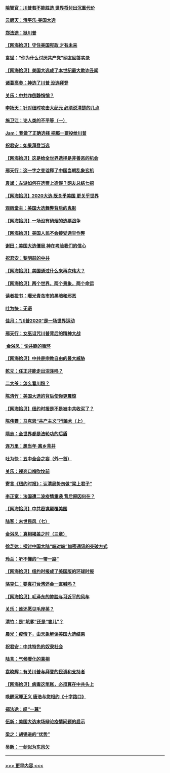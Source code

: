 #### [喻智官：川普若不能胜选 世界将付出沉重代价](../pages/nsc993/n12541352.md?t=11120502) 
#### [云鹤天：清平乐‧美国大选](../pages/nsc993/n12540916.md?t=11120502) 
#### [郑法途：挺川普](../pages/nsc993/n12540898.md?t=11120502) 
#### [【网海拾贝】守住美国宪政 才有未来](../pages/nsc993/n12540423.md?t=11120502) 
#### [袁斌：“你为什么讨厌共产党”网友回答实录](../pages/nsc993/n12540208.md?t=11120502) 
#### [【网海拾贝】美国大选成了本世纪最大欺诈丑闻](../pages/nsc993/n12538029.md?t=11120502) 
#### [诸葛高参：神选了川普 没选拜登](../pages/nsc993/n12537664.md?t=11120502) 
#### [关乐：中共咋倒静悄悄？](../pages/nsc993/n12537615.md?t=11120502) 
#### [李扬天：针对纽时攻击大纪元 必须说清楚的几点](../pages/nsc993/n12536001.md?t=11120502) 
#### [施卫江：论人类的不平等（一）](../pages/nsc993/n12535700.md?t=11120502) 
#### [Jam：我做了正确选择 把那一票投给川普](../pages/nsc993/n12535743.md?t=11120502) 
#### [祝君安：如果拜登当选](../pages/nsc993/n12535726.md?t=11120502) 
#### [【网海拾贝】这是给全世界选择是非善恶的机会](../pages/nsc993/n12535061.md?t=11120502) 
#### [邢天行：这一字之变诠释了中国当朝乱象玄机](../pages/nsc993/n12533446.md?t=11120502) 
#### [袁斌：左派如何在选票上造假？网友总结七招](../pages/nsc993/n12533180.md?t=11120502) 
#### [【网海拾贝】2020大选 既关乎美国 更关乎世界](../pages/nsc993/n12533161.md?t=11120502) 
#### [观雨堂主：美国大选舞弊背后的鬼影](../pages/nsc993/n12533153.md?t=11120502) 
#### [【网海拾贝】一场没有硝烟的选票战争](../pages/nsc993/n12531883.md?t=11120502) 
#### [【网海拾贝】美国人民不会接受选举作弊](../pages/nsc993/n12528850.md?t=11120502) 
#### [谢田：美国大选僵局 神在考验我们的信心](../pages/nsc993/n12527932.md?t=11120502) 
#### [祝君安：黎明前的中共](../pages/nsc993/n12524071.md?t=11120502) 
#### [【网海拾贝】美国通过什么来再次伟大？](../pages/nsc993/n12523844.md?t=11120502) 
#### [【网海拾贝】两个世界，两个景象，两个命运](../pages/nsc993/n12521419.md?t=11120502) 
#### [读者投书：曝光青岛市的黑暗和邪恶](../pages/nsc993/n12520988.md?t=11120502) 
#### [吐为快：无语](../pages/nsc993/n12518588.md?t=11120502) 
#### [佳月：“川普2020”是一场世界运动](../pages/nsc993/n12518581.md?t=11120502) 
#### [邢天行：女巫诅咒川普背后的精神大战](../pages/nsc993/n12517257.md?t=11120502) 
#### [ 金浴凤：论共匪的循环](../pages/nsc993/n12517133.md?t=11120502) 
#### [【网海拾贝】中共是宗教自由的最大威胁](../pages/nsc993/n12516879.md?t=11120502) 
#### [乾元：任正非能走出沼泽吗？](../pages/nsc993/n12515831.md?t=11120502) 
#### [二大爷：怎么看川粉？](../pages/nsc993/n12515820.md?t=11120502) 
#### [陈清竹：美国大选的背后使你更震惊](../pages/nsc993/n12515589.md?t=11120502) 
#### [【网海拾贝】纽约时报是不是被中共收买了？](../pages/nsc993/n12515122.md?t=11120502) 
#### [陈伟霆：马克思“共产主义”行骗术（上）](../pages/nsc993/n12510217.md?t=11120502) 
#### [隋志：全世界都是法轮功的后盾](../pages/nsc993/n12510636.md?t=11120502) 
#### [连万里：想当年‧离乡背井](../pages/nsc993/n12510623.md?t=11120502) 
#### [吐为快：五中全会之妄（外一首）](../pages/nsc993/n12510470.md?t=11120502) 
#### [关乐：裸奔口哨吹坟前](../pages/nsc993/n12510403.md?t=11120502) 
#### [寄言《纽约时报》：认清局势勿做“梁上君子”](../pages/nsc993/n12510042.md?t=11120502) 
#### [李正宽：法国遭二波疫情重袭 背后原因何在？](../pages/nsc993/n12509971.md?t=11120502) 
#### [【网海拾贝】中共密谋颠覆美国](../pages/nsc993/n12509816.md?t=11120502) 
#### [陆客：末世民风（七）](../pages/nsc993/n12507822.md?t=11120502) 
#### [金浴凤：真相揭盖之时（三章）](../pages/nsc993/n12507804.md?t=11120502) 
#### [徐芝达：探讨中国大陆“端对端”加密通讯的突破方式](../pages/nsc993/n12507682.md?t=11120502) 
#### [玲兰：听不懂的“一带一路”](../pages/nsc993/n12507669.md?t=11120502) 
#### [【网海拾贝】纽约时报成了美国版的环球时报](../pages/nsc993/n12507053.md?t=11120502) 
#### [骆克仁：要真打台湾还会一直喊吗？](../pages/nsc993/n12506843.md?t=11120502) 
#### [【网海拾贝】毛泽东的肿脸与习近平的风车](../pages/nsc993/n12504537.md?t=11120502) 
#### [关乐：谁还愿见毛岸英？](../pages/nsc993/n12503866.md?t=11120502) 
#### [清竹：是“坑爹”还是“害儿”？](../pages/nsc993/n12503034.md?t=11120502) 
#### [晨光：疫情下，由天象解读美国大选结果](../pages/nsc993/n12502536.md?t=11120502) 
#### [祝君安：中共特色的奴隶社会](../pages/nsc993/n12501529.md?t=11120502) 
#### [陆言：气候暖化的真相](../pages/nsc993/n12501183.md?t=11120502) 
#### [袁晓辉：有关川普与拜登的民调和支持者](../pages/nsc993/n12500433.md?t=11120502) 
#### [【网海拾贝】病毒这笔账，必须算在中共头上](../pages/nsc993/n12500320.md?t=11120502) 
#### [唤醒沉睡正义 唐浩与您相约《十字路口》](../pages/nsc993/n12497980.md?t=11120502) 
#### [郑法途：叹“一尊”](../pages/nsc993/n12498837.md?t=11120502) 
#### [伍新：美国大选末场辩论疫情问题的启示](../pages/nsc993/n12498829.md?t=11120502) 
#### [梁之：胡锡进的“优势”](../pages/nsc993/n12498780.md?t=11120502) 
#### [吴新：一剑似为东风欠](../pages/nsc993/n12498772.md?t=11120502) 

----
#### [ >>> 更早内容 <<< ](../indexes/nsc993-earlier.md)
